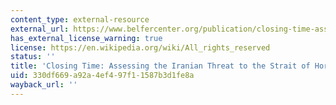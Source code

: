 ```yaml
---
content_type: external-resource
external_url: https://www.belfercenter.org/publication/closing-time-assessing-iranian-threat-strait-hormuz
has_external_license_warning: true
license: https://en.wikipedia.org/wiki/All_rights_reserved
status: ''
title: 'Closing Time: Assessing the Iranian Threat to the Strait of Hormuz'
uid: 330df669-a92a-4ef4-97f1-1587b3d1fe8a
wayback_url: ''
---
```

